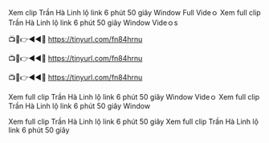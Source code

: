 Xem clip Trần Hà Linh lộ link 6 phút 50 giây Window Full Videｏ Xem full clip Trần Hà Linh lộ link 6 phút 50 giây Window Videｏs

📺📱👉◄◄🔴 https://tinyurl.com/fn84hrnu

📺📱👉◄◄🔴 https://tinyurl.com/fn84hrnu

📺📱👉◄◄🔴 https://tinyurl.com/fn84hrnu

Xem full clip Trần Hà Linh lộ link 6 phút 50 giây Window Videｏ Xem full clip Trần Hà Linh lộ link 6 phút 50 giây Window

Xem full clip Trần Hà Linh lộ link 6 phút 50 giây Xem full clip Trần Hà Linh lộ link 6 phút 50 giây
